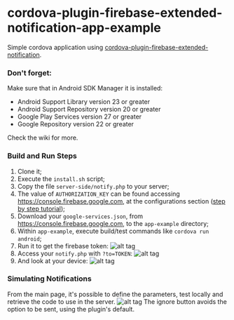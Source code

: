 # cordova-plugin-firebase-extended-notification-app-example
Simple cordova application using [cordova-plugin-firebase-extended-notification](https://github.com/andrehtissot/cordova-plugin-firebase-extended-notification).


### Don't forget:
Make sure that in Android SDK Manager it is installed:
* Android Support Library version 23 or greater
* Android Support Repository version 20 or greater
* Google Play Services version 27 or greater
* Google Repository version 22 or greater

Check the wiki for more.

### Build and Run Steps
1. Clone it;
2. Execute the `install.sh` script;
3. Copy the file `server-side/notify.php` to your server;
4. The value of `AUTHORIZATION_KEY` can be found accessing https://console.firebase.google.com, at the configurations section ([step by step tutorial](https://github.com/andrehtissot/cordova-plugin-firebase-extended-notification-app-example/wiki/How-to-find-your-firebase-server-key));
5. Download your `google-services.json`, from https://console.firebase.google.com, to the `app-example` directory;
6. Within `app-example`, execute build/test commands like `cordova run android`;
7. Run it to get the firebase token:
![alt tag](https://raw.githubusercontent.com/andrehtissot/cordova-plugin-firebase-extended-notification-app-example/master/.docs/gotToken.jpg)
8. Access your `notify.php` with `?to=TOKEN`:
![alt tag](https://raw.githubusercontent.com/andrehtissot/cordova-plugin-firebase-extended-notification-app-example/master/.docs/notificationSent.jpg)
9. And look at your device:
![alt tag](https://raw.githubusercontent.com/andrehtissot/cordova-plugin-firebase-extended-notification-app-example/master/.docs/notificationReceived.jpg)

### Simulating Notifications
From the main page, it's possible to define the parameters, test locally and retrieve the code to use in the server.
![alt tag](https://user-images.githubusercontent.com/1174345/28749890-cd66a9cc-74ac-11e7-8719-eae09c4d34c3.jpg)
The ignore button avoids the option to be sent, using the plugin's default.

